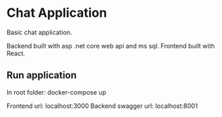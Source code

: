 # Chat Application

Basic chat application. 

Backend built with asp .net core web api and ms sql. Frontend built with React. 

## Run application

In root folder:
docker-compose up

Frontend url: localhost:3000
Backend swagger url: localhost:8001
